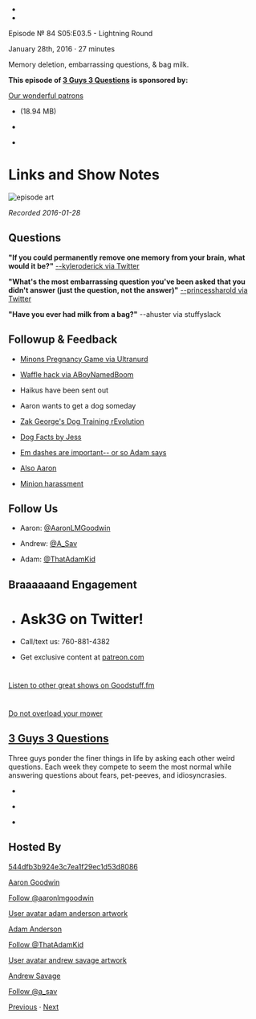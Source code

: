 -

-

Episode № 84 S05:E03.5 - Lightning Round

January 28th, 2016 · 27 minutes

Memory deletion, embarrassing questions, & bag milk.

**This episode of [3 Guys 3 Questions](/3g3q) is sponsored by:**

[Our wonderful patrons](http://www.patreon.com/3g3q)

- [](http://podcasts-1.feedpress.co/13789/3G3Q%20-%20S06E03_5.mp3)(18.94 MB)

- [](http://twitter.com/intent/tweet?text=3%20Guys%203%20Questions%20%E2%84%96%2084%20on%20@goodstuff_fm%20-%20http://goodstuff.fm/3g3q/84)

- [](http://www.facebook.com/sharer/sharer.php?u=http://goodstuff.fm/3g3q/84)

# Links and Show Notes

![episode art](http://l.gdwn.co/12VtS.jpg)

_Recorded 2016-01-28_

## Questions

**"If you could permanently remove one memory from your brain, what would it be?"** [--kyleroderick via Twitter](https://twitter.com/45019724/status/689546488108609536)

**"What's the most embarrassing question you've been asked that you didn't answer (just the question, not the answer)"** [--princessharold via Twitter](https://twitter.com/83285176/status/687385912485883904)

**"Have you ever had milk from a bag?"** --ahuster via stuffyslack

## Followup & Feedback

- [Minons Pregnancy Game via Ultranurd](https://m.youtube.com/watch?v=0jwqOSkOZzs)

- [Waffle hack via ABoyNamedBoom](https://twitter.com/aboynamedboom/status/692564551540346881)

- Haikus have been sent out

- Aaron wants to get a dog someday

- [Zak George's Dog Training rEvolution](https://www.youtube.com/user/zakgeorge21)

- [Dog Facts by Jess](https://twitter.com/dogfactsbyjess)

- [Em dashes are important-- or so Adam says](https://twitter.com/ThatAdamKid/status/691857173236846599)

- [Also Aaron](https://twitter.com/AaronLMGoodwin/status/452498931520663553)

- [Minion harassment](https://twitter.com/joesteel/status/691678004842405888)

## Follow Us

- Aaron: [@AaronLMGoodwin](http://twitter.com/aaronlmgoodwin)

- Andrew: [@A_Sav](http://twitter.com/a_sav)

- Adam: [@ThatAdamKid](http://twitter.com/thatadamkid)

## Braaaaaand Engagement

- # Ask3G on Twitter!

- Call/text us: 760-881-4382

- Get exclusive content at [patreon.com](http://www.patreon.com/3g3q)

#

[Listen to other great shows on Goodstuff.fm](http://www.goodstuff.fm)

#

[Do not overload your mower](http://goodstuff.fm/dailyish/152)

## [3 Guys 3 Questions](/3g3q)

Three guys ponder the finer things in life by asking each other weird questions. Each week they compete to seem the most normal while answering questions about fears, pet-peeves, and idiosyncrasies.

- [](https://itunes.apple.com/us/podcast/3-guys-3-questions/id914129482)

- [](http://feed.3g3q.co/)

- [](mailto:3guys3questions@gmail.com?cc=sponsorship%40goodstuff.fm&subject=%5BGoodStuff%20FM%5D%20Sponsorship%20Inquiry%20for%203%20Guys%203%20Questions)

## Hosted By

[544dfb3b924e3c7ea1f29ec1d53d8086](/people/aaron-goodwin)[](http://gravatar.com/avatar/544dfb3b924e3c7ea1f29ec1d53d8086.png?s=300&r=pg)

[Aaron Goodwin](/people/aaron-goodwin)

[Follow @aaronlmgoodwin](https://twitter.com/aaronlmgoodwin)

[User avatar adam anderson artwork](/people/adam-anderson)[](https://goodstuffs3.s3.amazonaws.com/uploads/user/avatar/89/user_avatar_adam-anderson_artwork.png)

[Adam Anderson](/people/adam-anderson)

[Follow @ThatAdamKid](https://twitter.com/ThatAdamKid)

[User avatar andrew savage artwork](/people/andrew-savage)[](https://goodstuffs3.s3.amazonaws.com/uploads/user/avatar/95/user_avatar_andrew-savage_artwork.png)

[Andrew Savage](/people/andrew-savage)

[Follow @a_sav](https://twitter.com/a_sav)

[Previous](/3g3q/83) · [Next](/3g3q/85)
